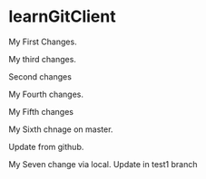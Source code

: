 # learnGitClient

My First Changes.

My third changes.

Second changes

My Fourth changes.

My Fifth changes

My Sixth chnage on master.

Update from github.


My Seven change via local.
Update in test1 branch